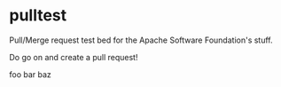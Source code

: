 pulltest
========

Pull/Merge request test bed for the Apache Software Foundation's stuff.

Do go on and create a pull request!

foo bar baz
